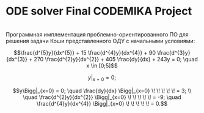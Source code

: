 # ODE solver Final CODEMIKA Project
<br>
Программная имплементация проблемно-ориентированного ПО для решения
задачи Коши представленного ОДУ с начальными условиями:

$$\frac{d^{5}y}{dx^{5}} + 15 \frac{d^{4}y}{dx^{4}} + 90 \frac{d^{3}y}{dx^{3}} + 270 \frac{d^{2}y}{dx^{2}} +
405 \frac{dy}{dx} + 243y = 0; \quad x \in [0;5]$$

$$y\Big|_{x=0} = 0;$$

$$y\Bigg|_{x=0} = 0; \quad \frac{dy}{dx} \Bigg|_{x=0} \! \! \! \! \! = 3; \\
\quad \frac{d^{2}y}{dx^{2}} \Bigg|_{x=0} \! \! \! \! \! = -9; \quad \frac{d^{4}y}{dx^{4}} \Bigg|_{x=0} \! \! \! \! \! = 0.$$





